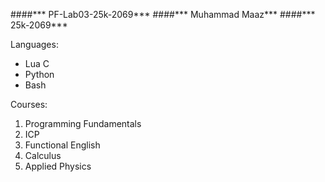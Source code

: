 ####*** PF-Lab03-25k-2069*** 
####*** Muhammad Maaz***
####*** 25k-2069***

Languages:
- Lua C
- Python
- Bash

Courses:
1. Programming Fundamentals
2. ICP
3. Functional English
4. Calculus
5. Applied Physics
